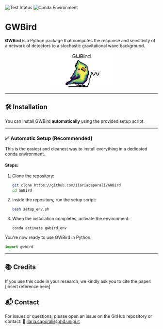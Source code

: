 ![Test Status](https://img.shields.io/badge/Tests-Passed-brightgreen)
![Conda Environment](https://img.shields.io/badge/environment-conda-green?logo=anaconda)


# GWBird 


**GWBird** is a Python package that computes the response and sensitivity of a network of detectors to a stochastic gravitational wave background.

<p align='center'>
   <img src='GWBirdlogo.png' alt='logo' width='210'>
</p>

---

## 🛠 Installation

You can install GWBird **automatically** using the provided setup script.

---

### ✅ Automatic Setup (Recommended)

This is the easiest and cleanest way to install everything in a dedicated conda environment.

#### Steps:

1. Clone the repository:

   ```bash
   git clone https://github.com/ilariacaporali/GWBird
   cd GWBird

2. Inside the repository, run the setup script:

   ```bash
   bash setup_env.sh

3. When the installation completes, activate the environment:

   ```bash
   conda activate gwbird_env

You're now ready to use GWBird in Python:

   ```python
   import gwbird
   ```

---

## 📚 Credits
If you use this code in your research, we kindly ask you to cite the paper: [insert reference here]


## 📬 Contact
For issues or questions, please open an issue on the GitHub repository or contact:
📧 ilaria.caporali@phd.unipi.it

